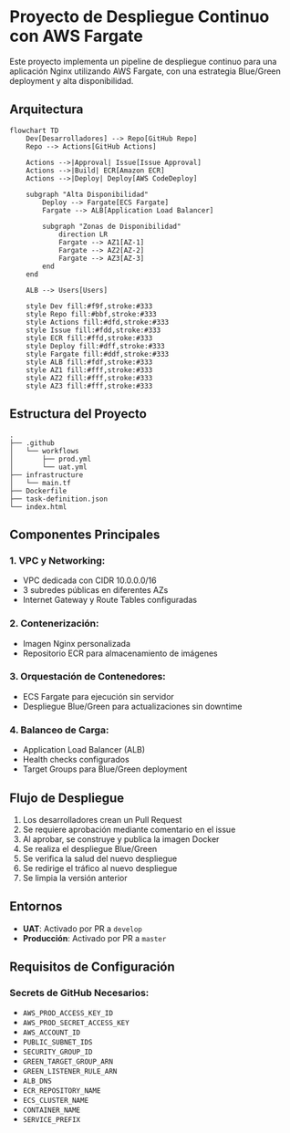 # Proyecto de Despliegue Continuo con AWS Fargate

Este proyecto implementa un pipeline de despliegue continuo para una aplicación Nginx utilizando AWS Fargate, con una estrategia Blue/Green deployment y alta disponibilidad.

## Arquitectura

```mermaid
flowchart TD
    Dev[Desarrolladores] --> Repo[GitHub Repo]
    Repo --> Actions[GitHub Actions]
    
    Actions -->|Approval| Issue[Issue Approval]
    Actions -->|Build| ECR[Amazon ECR]
    Actions -->|Deploy| Deploy[AWS CodeDeploy]
    
    subgraph "Alta Disponibilidad"
        Deploy --> Fargate[ECS Fargate]
        Fargate --> ALB[Application Load Balancer]
        
        subgraph "Zonas de Disponibilidad"
            direction LR
            Fargate --> AZ1[AZ-1]
            Fargate --> AZ2[AZ-2]
            Fargate --> AZ3[AZ-3]
        end
    end
    
    ALB --> Users[Users]

    style Dev fill:#f9f,stroke:#333
    style Repo fill:#bbf,stroke:#333
    style Actions fill:#dfd,stroke:#333
    style Issue fill:#fdd,stroke:#333
    style ECR fill:#ffd,stroke:#333
    style Deploy fill:#dff,stroke:#333
    style Fargate fill:#ddf,stroke:#333
    style ALB fill:#fdf,stroke:#333
    style AZ1 fill:#fff,stroke:#333
    style AZ2 fill:#fff,stroke:#333
    style AZ3 fill:#fff,stroke:#333
```

## Estructura del Proyecto

```plaintext
.
├── .github
│   └── workflows
│       ├── prod.yml
│       └── uat.yml
├── infrastructure
│   └── main.tf
├── Dockerfile
├── task-definition.json
└── index.html
```

## Componentes Principales

### 1. VPC y Networking:
- VPC dedicada con CIDR 10.0.0.0/16
- 3 subredes públicas en diferentes AZs
- Internet Gateway y Route Tables configuradas

### 2. Contenerización:
- Imagen Nginx personalizada
- Repositorio ECR para almacenamiento de imágenes

### 3. Orquestación de Contenedores:
- ECS Fargate para ejecución sin servidor
- Despliegue Blue/Green para actualizaciones sin downtime

### 4. Balanceo de Carga:
- Application Load Balancer (ALB)
- Health checks configurados
- Target Groups para Blue/Green deployment

## Flujo de Despliegue

1. Los desarrolladores crean un Pull Request
2. Se requiere aprobación mediante comentario en el issue
3. Al aprobar, se construye y publica la imagen Docker
4. Se realiza el despliegue Blue/Green
5. Se verifica la salud del nuevo despliegue
6. Se redirige el tráfico al nuevo despliegue
7. Se limpia la versión anterior

## Entornos

- **UAT**: Activado por PR a `develop`
- **Producción**: Activado por PR a `master`

## Requisitos de Configuración

### Secrets de GitHub Necesarios:
- `AWS_PROD_ACCESS_KEY_ID`
- `AWS_PROD_SECRET_ACCESS_KEY`
- `AWS_ACCOUNT_ID`
- `PUBLIC_SUBNET_IDS`
- `SECURITY_GROUP_ID`
- `GREEN_TARGET_GROUP_ARN`
- `GREEN_LISTENER_RULE_ARN`
- `ALB_DNS`
- `ECR_REPOSITORY_NAME`
- `ECS_CLUSTER_NAME`
- `CONTAINER_NAME`
- `SERVICE_PREFIX`
